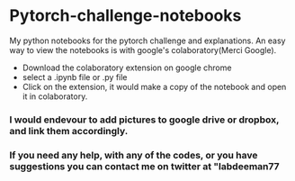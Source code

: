 # Pytorch-challenge-notebooks
My python notebooks for the pytorch challenge and explanations. An easy way to view the notebooks is with google's colaboratory(Merci Google).

- Download the colaboratory extension on google chrome
- select a .ipynb file or .py file
- Click on the extension, it would make a copy of the notebook and open it in colaboratory. 

### I would endevour to add pictures to google drive or dropbox, and link them accordingly.

### If you need any help, with any of the codes, or you have suggestions you can contact me on twitter at "labdeeman77

